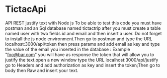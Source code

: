 # TictacApi
API REST justify text with Node js
To be able to test this code you must have postman and an Sql database named tictactrip after you must create a table named user with two fields id and email and then insert a user. Do not forget to install the js node environment.Then go to postman and type the URL localhost:3000/api/token then press params and add email as key and type the value of the email you inserted in the database : Example "foo@bar.com" you will have as response the token that will allow you to justify the text.open a new window type the URL localhost:3000/api/justify go to Headers and add authorization as key and insert the token;Then go to body then Raw and insert your text.

